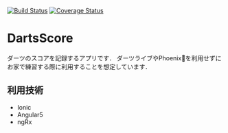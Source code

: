 [![Build Status](https://travis-ci.org/ferretdayo/DartsScore.svg?branch=master)](https://travis-ci.org/ferretdayo/DartsScore)
[![Coverage Status](https://coveralls.io/repos/github/ferretdayo/DartsScore/badge.svg)](https://coveralls.io/github/ferretdayo/DartsScore)
# DartsScore
ダーツのスコアを記録するアプリです．
ダーツライブやPhoenixを利用せずにお家で練習する際に利用することを想定しています．

## 利用技術
- Ionic
- Angular5
- ngRx